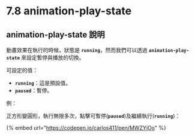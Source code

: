 # 7.8 animation-play-state

## animation-play-state 說明

動畫效果在執行的時候，狀態是 **`running`**，然而我們可以透過 **`animation-play-state`** 來設定暫停與播放的切換。

可設定的值：

* **`running`**：這是預設值。
* **`paused`**：暫停。



例：

正方形變圓形，執行無限多次，點擊可暫停(**`paused`**)及繼續執行(**`running`**)：

{% embed url="https://codepen.io/carlos411/pen/MWZYjOo" %}

